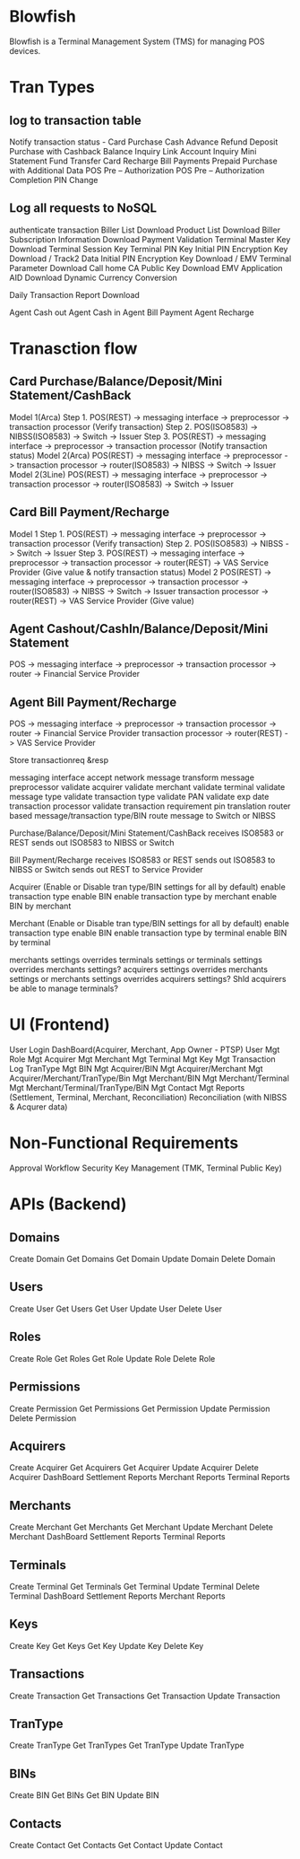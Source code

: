 Blowfish
========
Blowfish is a Terminal Management System (TMS) for managing POS devices.

Tran Types
==========
log to transaction table
------------------------
Notify transaction status - 
Card Purchase
Cash Advance
Refund
Deposit
Purchase with Cashback
Balance Inquiry
Link Account Inquiry
Mini Statement
Fund Transfer
Card Recharge
Bill Payments
Prepaid
Purchase with Additional Data
POS Pre – Authorization
POS Pre – Authorization Completion
PIN Change


Log all requests to NoSQL
-------------------------
authenticate transaction
Biller List Download
Product List Download
Biller Subscription Information Download
Payment Validation
Terminal Master Key Download
Terminal Session Key
Terminal PIN Key
Initial PIN Encryption Key Download / Track2 Data
Initial PIN Encryption Key Download / EMV
Terminal Parameter Download
Call home
CA Public Key Download
EMV Application AID Download
Dynamic Currency Conversion


Daily Transaction Report Download




Agent Cash out
Agent Cash in
Agent Bill Payment
Agent Recharge



Tranasction flow
================
Card Purchase/Balance/Deposit/Mini Statement/CashBack
-----------------------------------------------------
Model 1(Arca)
    Step 1. POS(REST) -> messaging interface -> preprocessor -> transaction processor (Verify transaction)
    Step 2. POS(ISO8583) -> NIBSS(ISO8583) -> Switch -> Issuer
    Step 3. POS(REST) -> messaging interface -> preprocessor -> transaction processor (Notify transaction status)
Model 2(Arca)
    POS(REST) -> messaging interface -> preprocessor -> transaction processor -> router(ISO8583) -> NIBSS -> Switch -> Issuer
Model 2(3Line)
    POS(REST) -> messaging interface -> preprocessor -> transaction processor -> router(ISO8583) -> Switch -> Issuer


Card Bill Payment/Recharge
--------------------------
Model 1
    Step 1. POS(REST) -> messaging interface -> preprocessor -> transaction processor (Verify transaction)
    Step 2. POS(ISO8583) -> NIBSS -> Switch -> Issuer
    Step 3. POS(REST) -> messaging interface -> preprocessor -> transaction processor -> router(REST) -> VAS Service Provider (Give value & notify transaction status)
Model 2
    POS(REST) -> messaging interface -> preprocessor -> transaction processor -> router(ISO8583) -> NIBSS -> Switch -> Issuer
                                                        transaction processor -> router(REST) -> VAS Service Provider  (Give value)
    
    
    
Agent Cashout/CashIn/Balance/Deposit/Mini Statement
---------------------------------------------------
POS -> messaging interface -> preprocessor -> transaction processor -> router -> Financial Service Provider

Agent Bill Payment/Recharge
---------------------------
POS -> messaging interface -> preprocessor -> transaction processor -> router -> Financial Service Provider
                                              transaction processor -> router(REST) -> VAS Service Provider
                        

    
    
Store transactionreq &resp
    


messaging interface
    accept network message
    transform message
preprocessor
    validate acquirer
    validate merchant
    validate terminal
    validate message type
    validate transaction type
    validate PAN
    validate exp date
transaction processor
    validate transaction requirement
    pin translation
router
    based message/transaction type/BIN route message to Switch or NIBSS


Purchase/Balance/Deposit/Mini Statement/CashBack
    receives ISO8583 or REST
    sends out ISO8583 to NIBSS or Switch

Bill Payment/Recharge
    receives ISO8583 or REST
    sends out ISO8583 to NIBSS or Switch
    sends out REST to Service Provider

    
Acquirer (Enable or Disable tran type/BIN settings for all by default)
    enable transaction type
    enable BIN
    enable transaction type by merchant
    enable BIN by merchant

Merchant (Enable or Disable tran type/BIN settings for all by default)
    enable transaction type
    enable BIN
    enable transaction type by terminal
    enable BIN by terminal






merchants settings overrides terminals settings or terminals settings overrides merchants settings?
acquirers settings overrides merchants settings or merchants settings overrides acquirers settings?
Shld acquirers be able to manage terminals?




UI (Frontend)
=============
User Login
DashBoard(Acquirer, Merchant, App Owner - PTSP)
User Mgt
Role Mgt
Acquirer Mgt
Merchant Mgt
Terminal Mgt
Key Mgt
Transaction Log
TranType Mgt
BIN Mgt
Acquirer/BIN Mgt
Acquirer/Merchant Mgt
Acquirer/Merchant/TranType/Bin Mgt
Merchant/BIN Mgt
Merchant/Terminal Mgt
Merchant/Terminal/TranType/BIN Mgt
Contact Mgt
Reports (Settlement, Terminal, Merchant, Reconciliation)
Reconciliation (with NIBSS & Acqurer data)


Non-Functional Requirements
===========================
Approval Workflow
Security
Key Management (TMK, Terminal Public Key)


APIs (Backend)
=============
Domains
-------
Create Domain
Get Domains
Get Domain
Update Domain
Delete Domain

Users
-----
Create User
Get Users
Get User
Update User
Delete User

Roles
-----
Create Role
Get Roles
Get Role
Update Role
Delete Role

Permissions
-----------
Create Permission
Get Permissions
Get Permission
Update Permission
Delete Permission

Acquirers
---------
Create Acquirer
Get Acquirers
Get Acquirer
Update Acquirer
Delete Acquirer
DashBoard
Settlement Reports
Merchant Reports
Terminal Reports

Merchants
---------
Create Merchant
Get Merchants
Get Merchant
Update Merchant
Delete Merchant
DashBoard
Settlement Reports
Terminal Reports

Terminals
---------
Create Terminal
Get Terminals
Get Terminal
Update Terminal
Delete Terminal
DashBoard
Settlement Reports
Merchant Reports

Keys
----
Create Key
Get Keys
Get Key
Update Key
Delete Key

Transactions
------------
Create Transaction
Get Transactions
Get Transaction
Update Transaction

TranType
--------
Create TranType
Get TranTypes
Get TranType
Update TranType

BINs
----
Create BIN
Get BINs
Get BIN
Update BIN

Contacts
--------
Create Contact
Get Contacts
Get Contact
Update Contact

